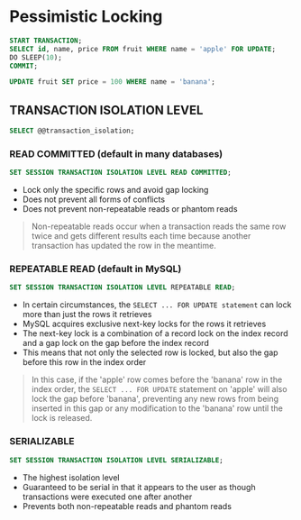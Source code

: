 # Pessimistic Locking

```sql
START TRANSACTION;
SELECT id, name, price FROM fruit WHERE name = 'apple' FOR UPDATE;
DO SLEEP(10);
COMMIT;
```

```sql
UPDATE fruit SET price = 100 WHERE name = 'banana';
```

## TRANSACTION ISOLATION LEVEL

```sql
SELECT @@transaction_isolation;
```

### READ COMMITTED (default in many databases)

```sql
SET SESSION TRANSACTION ISOLATION LEVEL READ COMMITTED;
```

* Lock only the specific rows and avoid gap locking
* Does not prevent all forms of conflicts
* Does not prevent non-repeatable reads or phantom reads

> Non-repeatable reads occur when a transaction reads the same row twice and gets different results each time
> because another transaction has updated the row in the meantime.

### REPEATABLE READ (default in MySQL)

```sql
SET SESSION TRANSACTION ISOLATION LEVEL REPEATABLE READ;
```

* In certain circumstances, the `SELECT ... FOR UPDATE statement` can lock more than just the rows it retrieves
* MySQL acquires exclusive next-key locks for the rows it retrieves
* The next-key lock is a combination of a record lock on the index record and a gap lock on the gap before the index record
* This means that not only the selected row is locked, but also the gap before this row in the index order

> In this case, if the 'apple' row comes before the 'banana' row in the index order,
> the `SELECT ... FOR UPDATE` statement on 'apple' will also lock the gap before 'banana',
> preventing any new rows from being inserted in this gap or any modification to the 'banana' row until the lock is released.

### SERIALIZABLE

```sql
SET SESSION TRANSACTION ISOLATION LEVEL SERIALIZABLE;
```

* The highest isolation level
* Guaranteed to be serial in that it appears to the user as though transactions were executed one after another
* Prevents both non-repeatable reads and phantom reads
